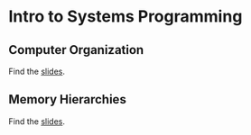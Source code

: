 
# Intro to Systems Programming


## Computer Organization 

Find the [slides](https://sibin.github.io/teaching/csci2410-gwu-systems_programming/fall_2023/slides/reveal_slides/comparch.html).


## Memory Hierarchies

Find the [slides](https://sibin.github.io/teaching/csci2410-gwu-systems_programming/fall_2023/slides/reveal_slides/memory.html#/10).